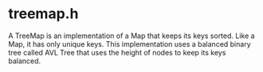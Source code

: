 # treemap.h

A TreeMap is an implementation of a Map that keeps its keys sorted. Like a Map, it has only unique keys. This implementation uses a balanced binary tree called AVL Tree that uses the height of nodes to keep its keys balanced.
